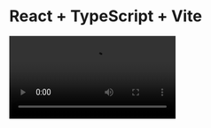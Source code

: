 # React + TypeScript + Vite

<video src="ruta/al/video.mp4" controls>
  Tu navegador no soporta la reproducción de videos.
</video>
